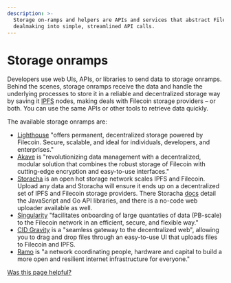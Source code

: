 ```yaml
---
description: >-
  Storage on-ramps and helpers are APIs and services that abstract Filecoin
  dealmaking into simple, streamlined API calls.
---
```


# Storage onramps

Developers use web UIs, APIs, or libraries to send data to storage onramps. Behind the scenes, storage onramps receive the data and handle the underlying processes to store it in a reliable and decentralized storage way by saving it [IPFS](https://ipfs.tech) nodes, making deals with Filecoin storage providers – or both. You can use the same APIs or other tools to retrieve data quickly.

The available storage onramps are: 

* [Lighthouse](https://lighthouse.storage/) "offers permanent, decentralized storage powered by Filecoin. Secure, scalable, and ideal for individuals, developers, and enterprises."
* [Akave](https://www.akave.ai/) is "revolutionizing data management with a decentralized, modular solution that combines the robust storage of Filecoin with cutting-edge encryption and easy-to-use interfaces."  
* [Storacha](https://storacha.network/) is an open hot storage network scales IPFS and Filecoin. Upload any data and Storacha will ensure it ends up on a decentralized set of IPFS and Filecoin storage providers. There Storacha [docs](https://docs.storacha.network/) detail the JavaScript and Go API libraries, and there is a no-code web uploader available as well.
* [Singularity](https://singularity.storage/) "facilitates onboarding of large quantaties of data (PB-scale) to the Filecoin network in an efficient, secure, and flexible way."
* [CID Gravity](https://www.cidgravity.com/) is a "seamless gateway to the decentralized web", allowing you to drag and drop files through an easy-to-use UI that uploads files to Filecoin and IPFS.  
* [Ramo](https://www.ramo.io/) is "a network coordinating people, hardware and capital to build a more open and resilient internet infrastructure for everyone."  

[Was this page helpful?](https://airtable.com/apppq4inOe4gmSSlk/pagoZHC2i1iqgphgl/form?prefill\_Page+URL=https://docs.filecoin.io/basics/how-storage-works/storage-onramps)
